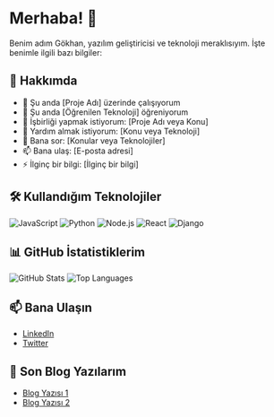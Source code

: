 # Merhaba! 👋

Benim adım Gökhan, yazılım geliştiricisi ve teknoloji meraklısıyım. İşte benimle ilgili bazı bilgiler:

## 🌟 Hakkımda
- 🔭 Şu anda [Proje Adı] üzerinde çalışıyorum
- 🌱 Şu anda [Öğrenilen Teknoloji] öğreniyorum
- 👯 İşbirliği yapmak istiyorum: [Proje Adı veya Konu]
- 🤔 Yardım almak istiyorum: [Konu veya Teknoloji]
- 💬 Bana sor: [Konular veya Teknolojiler]
- 📫 Bana ulaş: [E-posta adresi]
- ⚡ İlginç bir bilgi: [İlginç bir bilgi]

## 🛠️ Kullandığım Teknolojiler

![JavaScript](https://img.shields.io/badge/-JavaScript-333333?style=flat&logo=javascript)
![Python](https://img.shields.io/badge/-Python-333333?style=flat&logo=python)
![Node.js](https://img.shields.io/badge/-Node.js-333333?style=flat&logo=node.js)
![React](https://img.shields.io/badge/-React-333333?style=flat&logo=react)
![Django](https://img.shields.io/badge/-Django-333333?style=flat&logo=django)

## 📊 GitHub İstatistiklerim

![GitHub Stats](https://github-readme-stats.vercel.app/api?username=kullanıcı_adı&show_icons=true&theme=radical)
![Top Languages](https://github-readme-stats.vercel.app/api/top-langs/?username=kullanıcı_adı&layout=compact&theme=radical)

## 📫 Bana Ulaşın

- [LinkedIn](https://www.linkedin.com/in/kullanıcı_adı)
- [Twitter](https://twitter.com/kullanıcı_adı)

## 📝 Son Blog Yazılarım

<!-- BLOG-POST-LIST:START -->
- [Blog Yazısı 1](blog_linki_1)
- [Blog Yazısı 2](blog_linki_2)
<!-- BLOG-POST-LIST:END -->
